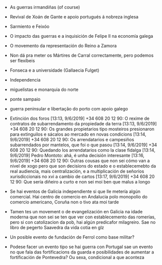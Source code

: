 - As guerras irmandiñas (of course)
- Revival de Xoán de Gante e apoio portugués á nobreza inglesa
- Sarmiento e Feixóo
- O impacto das guerras e a inquisición de Felipe II na economía galega
- O movemento da representación do Reino a Zamora
- Non dá pra meter os Mártires de Carral correctamente, pero podemos ser flexíbeis
- Fonseca e a universidade (Gallaecia Fulget)

- Independencia

- miguelistas e monarquia do norte
- ponte sampaio
- guerra peninsular e libertação do porto com apoio galego

- Extinción dos foros
[13:13, 9/6/2019] +34 608 20 12 90: O rexime de contratos de subarrendamento da propiedade da terra
[13:13, 9/6/2019] +34 608 20 12 90: Os grandes propietarios tipo mosteiros presionaron para extinguilos e sácalos ao mercado en novas condicions
[13:14, 9/6/2019] +34 608 20 12 90: Os arrendatarios e campesiños subarrendados por mantelos, que foi o que pasou
[13:14, 9/6/2019] +34 608 20 12 90: Quedando los arrendatarios como la clase fidalga
[13:14, 9/6/2019] Pedro Montoto: ahá, é unha decisión interesante
[13:16, 9/6/2019] +34 608 20 12 90: Outras cousas que non sei cómo van a nivel de xogo pero que son decisions do estado e o establecemebto da real audiencia, mais centralización, e a multiplicación de señoríos xurisdiccionais no xvi a cambio de cartos
[13:17, 9/6/2019] +34 608 20 12 90: Que sería diñeiro a curto e non sei moi ben que malus a longo

- Se hai eventos de Galicia independiente si que lle metería algún comercial. Hai centro de comercio en Andalucia polo monopolio do comercio americano, Coruña non o tivo ata moi tarde
- Tamen tes un movement o de evangelización en Galicia na idade moderna que non sei se ten que ver con establecemento das romerías, pero si con catolizacion da pob, hai algún predicafor milagreiro. Sae no libro de pegerto Saavedra da vida cotia en glz

- Un posible evento de fundación de Ferrol como base militar?

- Podese facer un evento tipo se hai guerra con Portugal sae un evento no que fala das fortificacions da guarda e posibilidades de aumentar a fortificación de Pontevedra? Ou sexa, condicional a que aconteza
